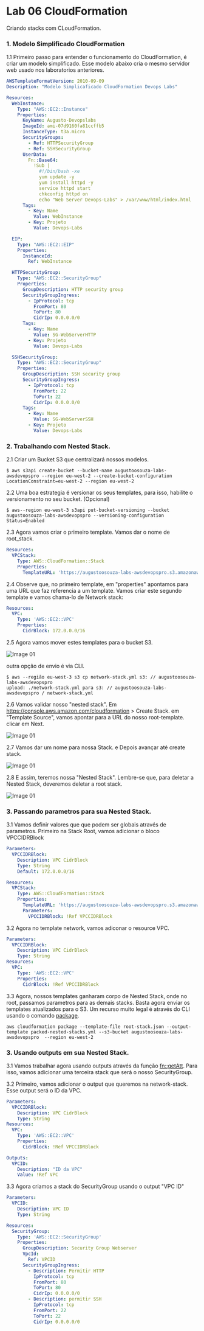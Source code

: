 # Lab 06 CloudFormation

Criando stacks com CLoudFormation.

### 1. Modelo Simplificado CloudFormation

1.1 Primeiro passo para entender o funcionamento do CloudFormation, é criar um modelo simplificado. Esse modelo abaixo cria o mesmo servidor web usado nos laboratorios anteriores.

~~~yaml
AWSTemplateFormatVersion: 2010-09-09
Description: "Modelo Simplicaficado CloudFormation Devops Labs"

Resources:
  WebInstance:
    Type: "AWS::EC2::Instance"
    Properties:
      KeyName: Augusto-Devopslabs
      ImageId: ami-07d9160fa81ccffb5
      InstanceType: t3a.micro
      SecurityGroups:
        - Ref: HTTPSecurityGroup
        - Ref: SSHSecurityGroup
      UserData: 
        Fn::Base64: 
          !Sub |
            #!/bin/bash -xe
            yum update -y
            yum install httpd -y
            service httpd start
            chkconfig httpd on
            echo "Web Server Devops-Labs" > /var/www/html/index.html   
      Tags:
        - Key: Name
          Value: WebInstance
        - Key: Projeto
          Value: Devops-Labs

  EIP:
    Type: "AWS::EC2::EIP"
    Properties:
      InstanceId: 
        Ref: WebInstance

  HTTPSecurityGroup:
    Type: "AWS::EC2::SecurityGroup"
    Properties:
      GroupDescription: HTTP security group
      SecurityGroupIngress:
        - IpProtocol: tcp
          FromPort: 80
          ToPort: 80
          CidrIp: 0.0.0.0/0
      Tags:
        - Key: Name
          Value: SG-WebServerHTTP
        - Key: Projeto
          Value: Devops-Labs

  SSHSecurityGroup:
    Type: "AWS::EC2::SecurityGroup"
    Properties:
      GroupDescription: SSH security group
      SecurityGroupIngress:
        - IpProtocol: tcp
          FromPort: 22
          ToPort: 22
          CidrIp: 0.0.0.0/0
      Tags:
        - Key: Name
          Value: SG-WebServerSSH
        - Key: Projeto
          Value: Devops-Labs
~~~

### 2. Trabalhando com Nested Stack.

2.1 Criar um Bucket S3 que centralizará nossos modelos.

~~~shell
$ aws s3api create-bucket --bucket-name augustoosouza-labs-awsdevopspro --region eu-west-2 --create-bucket-configuration LocationConstraint=eu-west-2 --region eu-west-2
~~~

2.2 Uma boa estrategia é versionar os seus templates, para isso, habilite o versionamento no seu bucket. (Opcional)

~~~shell
$ aws--region eu-west-3 s3api put-bucket-versioning --bucket augustoosouza-labs-awsdevopspro --versioning-configuration Status=Enabled
~~~

2.3 Agora vamos criar o primeiro template. Vamos dar o nome de root_stack. 

~~~yaml
Resources:
  VPCStack:
    Type: AWS::CloudFormation::Stack
    Properties:
      TemplateURL: 'https://augustoosouza-labs-awsdevopspro.s3.amazonaws.com/Cloudformation-templates/network_stack.yml'
~~~

2.4 Observe que, no primeiro template, em "properties" apontamos para uma URL que faz referencia a um template. Vamos criar este segundo template e vamos chama-lo de Network stack:

~~~yaml
Resources:
  VPC:
    Type: 'AWS::EC2::VPC'
    Properties:
      CidrBlock: 172.0.0.0/16
~~~

2.5 Agora vamos mover estes templates para o bucket S3. 

![Image 01](./img/lab1.1.png)

outra opção de envio é via CLI.

~~~shell
$ aws --região eu-west-3 s3 cp network-stack.yml s3: // augustoosouza-labs-awsdevopspro 
upload: ./network-stack.yml para s3: // augustoosouza-labs-awsdevopspro / network-stack.yml
~~~

2.6 Vamos validar nosso "nested stack". Em https://console.aws.amazon.com/cloudformation > Create Stack. em "Template Source", vamos apontar para a URL do nosso root-template. clicar em Next.

![Image 01](./img/lab1.2.png)

2.7 Vamos dar um nome para nossa Stack. e Depois avançar até create stack.

![Image 01](./img/lab1.3.png)

2.8 E assim, teremos nossa "Nested Stack". Lembre-se que, para deletar a Nested Stack, deveremos deletar a root stack.

![Image 01](./img/lab1.4.png)

### 3. Passando parametros para sua Nested Stack.

3.1 Vamos definir valores que que podem ser globais através de parametros. Primeiro na Stack Root, vamos adicionar o bloco VPCCIDRBlock

~~~yaml
Parameters:
  VPCCIDRBlock:
    Description: VPC CidrBlock
    Type: String
    Default: 172.0.0.0/16

Resources:
  VPCStack:
    Type: AWS::CloudFormation::Stack
    Properties:
      TemplateURL: 'https://augustoosouza-labs-awsdevopspro.s3.amazonaws.com/Cloudformation-templates/network_stack.yml'
      Parameters:
        VPCCIDRBlock: !Ref VPCCIDRBlock
~~~

3.2 Agora no template network, vamos adiconar o resource VPC.

~~~yaml
Parameters:
  VPCCIDRBlock:
    Description: VPC CidrBlock
    Type: String
Resources:
  VPC:
    Type: 'AWS::EC2::VPC'
    Properties:
      CidrBlock: !Ref VPCCIDRBlock
~~~

3.3 Agora, nossos templates ganharam corpo de Nested Stack, onde no root, passamos parametros para as demais stacks. Basta agora enviar os templates atualizados para o S3. Um recurso muito legal é através do CLI usando o comando [package](https://docs.aws.amazon.com/cli/latest/reference/cloudformation/package.html).

~~~shell
aws cloudformation package --template-file root-stack.json --output-template packed-nested-stacks.yml --s3-bucket augustoosouza-labs-awsdevopspro  --region eu-west-2
~~~

### 3. Usando outputs em sua Nested Stack.

3.1 Vamos trabalhar agora usando outputs através da função [fn::getAtt](https://docs.aws.amazon.com/pt_br/AWSCloudFormation/latest/UserGuide/intrinsic-function-reference-getatt.html). Para isso, vamos adicionar uma terceira stack que será o nosso SecurityGroup.

3.2 Primeiro, vamos adicionar o output que queremos na network-stack. Esse output será o ID da VPC.

~~~yaml
Parameters:
  VPCCIDRBlock:
    Description: VPC CidrBlock
    Type: String
Resources:
  VPC:
    Type: 'AWS::EC2::VPC'
    Properties:
      CidrBlock: !Ref VPCCIDRBlock

Outputs:
  VPCID:
    Description: "ID da VPC"
    Value: !Ref VPC
~~~

3.3 Agora criamos a stack do SecurityGroup usando o output "VPC ID"

~~~yaml
Parameters:
  VPCID:
    Description: VPC ID
    Type: String

Resources:
  SecurityGroup:
    Type: 'AWS::EC2::SecurityGroup'
    Properties:
      GroupDescription: Security Group Webserver
      VpcId:
        Ref: VPCID
      SecurityGroupIngress:
        - Description: Permitir HTTP
          IpProtocol: tcp
          FromPort: 80
          ToPort: 80
          CidrIp: 0.0.0.0/0
        - Description: permitir SSH
          IpProtocol: tcp
          FromPort: 22
          ToPort: 22
          CidrIp: 0.0.0.0/0
~~~
